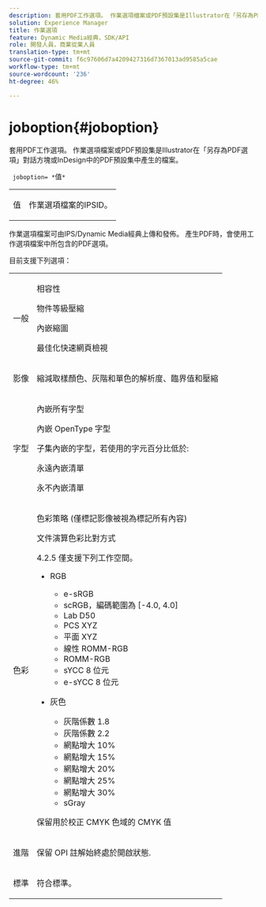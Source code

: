 ```yaml
---
description: 套用PDF工作選項。 作業選項檔案或PDF預設集是Illustrator在「另存為PDF選項」對話方塊或InDesign中的PDF預設集中產生的檔案。
solution: Experience Manager
title: 作業選項
feature: Dynamic Media經典，SDK/API
role: 開發人員，商業從業人員
translation-type: tm+mt
source-git-commit: f6c97606d7a4209427316d7367013ad9585a5cae
workflow-type: tm+mt
source-wordcount: '236'
ht-degree: 46%

---
```



# joboption{#joboption}

套用PDF工作選項。 作業選項檔案或PDF預設集是Illustrator在「另存為PDF選項」對話方塊或InDesign中的PDF預設集中產生的檔案。

` joboption= *`值`*`

<table id="simpletable_BA7B58BE0B0740298D45DDEBE7832D93"> 
 <tr class="strow"> 
  <td class="stentry"> <p><span class="codeph"> <span class="varname"> 值</span></span> </p> </td> 
  <td class="stentry"> <p>作業選項檔案的IPSID。 </p></td> 
 </tr> 
</table>

作業選項檔案可由IPS/Dynamic Media經典上傳和發佈。 產生PDF時，會使用工作選項檔案中所包含的PDF選項。

目前支援下列選項：

<table id="simpletable_7E0AE8A06AE54A02AF0107FBEDF73D61"> 
 <tr class="strow"> 
  <td class="stentry"> <p>一般 </p></td> 
  <td class="stentry"> <p> 相容性 </p> <p> 物件等級壓縮 </p> <p> 內嵌縮圖 </p> <p> 最佳化快速網頁檢視 </p> </td> 
 </tr> 
 <tr class="strow"> 
  <td class="stentry"> <p>影像 </p></td> 
  <td class="stentry"> <p> 縮減取樣顏色、灰階和單色的解析度、臨界值和壓縮 </p> </td> 
 </tr> 
 <tr class="strow"> 
  <td class="stentry"> <p>字型 </p></td> 
  <td class="stentry"> <p> 內嵌所有字型 </p> <p> 內嵌 OpenType 字型 </p> <p> 子集內嵌的字型，若使用的字元百分比低於: </p> <p> 永遠內嵌清單 </p> <p> 永不內嵌清單 </p> </td> 
 </tr> 
 <tr class="strow"> 
  <td class="stentry"> <p>色彩 </p></td> 
  <td class="stentry"> <p> 色彩策略 (僅標記影像被視為標記所有內容) </p> <p> 文件演算色彩比對方式 </p> <p> 4.2.5 僅支援下列工作空間。 </p> <p> 
    <ul id="ul_3F3EFDFB6A3340978AE31DEDF0FDA2C8"> 
     <li id="li_17A9FA99D6CA4C5182E383A85F0E3C90"> RGB <p> 
       <ul id="ul_1DD0C264DA1248319E751ADD18140C6D"> 
        <li id="li_B91B4D0C1D80442EB8690933AFA1F093"> e-sRGB </li> 
        <li id="li_D7F8C500DF5E4CBC8FFA4FEFB8E4E036"> scRGB，編碼範圍為 [-4.0, 4.0] </li> 
        <li id="li_942CD69732984E16A71C2F75EC5B5245"> Lab D50 </li> 
        <li id="li_7063B9E98D1E4946AC8F0EF7BC988806"> PCS XYZ </li> 
        <li id="li_5809447576B147B68630C4B7EC2E7870"> 平面 XYZ </li> 
        <li id="li_3B5DA42A04124A6BAA12343AFC19F620">線性 ROMM-RGB </li> 
        <li id="li_DEC3028FA9C34176B761D12B7179B44F">ROMM-RGB </li> 
        <li id="li_3E7E7C4A680C4E3EADE0A26048ECF1F4"> sYCC 8 位元 </li> 
        <li id="li_16A615C9A74D443AB3C63B3FE3AB5443"> e-sYCC 8 位元 </li> 
       </ul> </p> </li> 
     <li id="li_AFA6D4D8C0624AA495E2EB2F0F0C7F7B">灰色 <p> 
       <ul id="ul_945389DD426F44C09EB9C7F23933CB77"> 
        <li id="li_DB0AE3DFFC184480BB91666FF1BB4776">灰階係數 1.8 </li> 
        <li id="li_755C556ED94740D1BD30EBE67018E074">灰階係數 2.2 </li> 
        <li id="li_67437440AFB54B7686333A55233AA87F">網點增大 10% </li> 
        <li id="li_0D6CA6004EC84048B5F2198406F4F343">網點增大 15% </li> 
        <li id="li_1AFD11C23AB147978559D8F00BFB3142">網點增大 20% </li> 
        <li id="li_6CD5ACEF6B0B49E8BACA8264FE0E9C44"> 網點增大 25% </li> 
        <li id="li_AB5F1FA7111041BD82353E02A284A546">網點增大 30% </li> 
        <li id="li_7433278AE8054AD28BD38A0A6E4EF7EF"> sGray </li> 
       </ul> </p> </li> 
    </ul> </p> <p> 保留用於校正 CMYK 色域的 CMYK 值 </p> </td> 
 </tr> 
 <tr class="strow"> 
  <td class="stentry"> <p>進階 </p></td> 
  <td class="stentry"> <p>保留 OPI 註解始終處於開啟狀態. </p></td> 
 </tr> 
 <tr class="strow"> 
  <td class="stentry"> <p>標準 </p></td> 
  <td class="stentry"> <p>符合標準。 </p></td> 
 </tr> 
</table>

